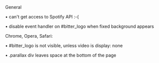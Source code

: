 General

• can't get access to Spotify API :-(

• disable event handler on #bitter_logo when fixed background appears

Chrome, Opera, Safari:

• #bitter_logo is not visible, unless video is display: none

• .parallax div leaves space at the bottom of the page
